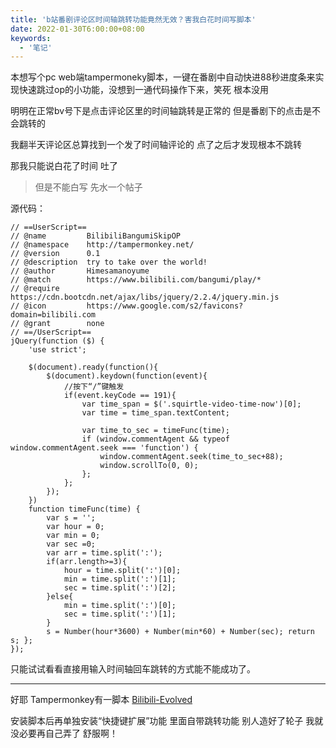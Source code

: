 ```yaml
---
title: 'b站番剧评论区时间轴跳转功能竟然无效？害我白花时间写脚本'
date: 2022-01-30T6:00:00+08:00
keywords:
  - '笔记'
---
```

本想写个pc web端tampermoneky脚本，一键在番剧中自动快进88秒进度条来实现快速跳过op的小功能，没想到一通代码操作下来，笑死 根本没用

<!--more-->

明明在正常bv号下是点击评论区里的时间轴跳转是正常的 但是番剧下的点击是不会跳转的 

我翻半天评论区总算找到一个发了时间轴评论的 点了之后才发现根本不跳转

那我只能说白花了时间 吐了

> 但是不能白写 先水一个帖子

源代码：
```
// ==UserScript==
// @name         BilibiliBangumiSkipOP
// @namespace    http://tampermonkey.net/
// @version      0.1
// @description  try to take over the world!
// @author       Himesamanoyume
// @match        https://www.bilibili.com/bangumi/play/*
// @require     https://cdn.bootcdn.net/ajax/libs/jquery/2.2.4/jquery.min.js
// @icon         https://www.google.com/s2/favicons?domain=bilibili.com
// @grant        none
// ==/UserScript==
jQuery(function ($) {
    'use strict';

    $(document).ready(function(){
        $(document).keydown(function(event){
            //按下“/”键触发
            if(event.keyCode == 191){
                var time_span = $('.squirtle-video-time-now')[0];
                var time = time_span.textContent;

                var time_to_sec = timeFunc(time);
                if (window.commentAgent && typeof window.commentAgent.seek === 'function') {
                    window.commentAgent.seek(time_to_sec+88);
                    window.scrollTo(0, 0);
                };
            };
        });
    })
    function timeFunc(time) {
        var s = '';
        var hour = 0;
        var min = 0;
        var sec =0;
        var arr = time.split(':');
        if(arr.length>=3){
            hour = time.split(':')[0];
            min = time.split(':')[1];
            sec = time.split(':')[2];
        }else{
            min = time.split(':')[0];
            sec = time.split(':')[1];
        }
        s = Number(hour*3600) + Number(min*60) + Number(sec); return s; };
});
```

只能试试看看直接用输入时间轴回车跳转的方式能不能成功了。

---

好耶 Tampermonkey有一脚本 <a href="https://github.com/the1812/Bilibili-Evolved" target="_blank">Bilibili-Evolved</a> 

安装脚本后再单独安装“快捷键扩展”功能 里面自带跳转功能 别人造好了轮子 我就没必要再自己弄了 舒服啊！